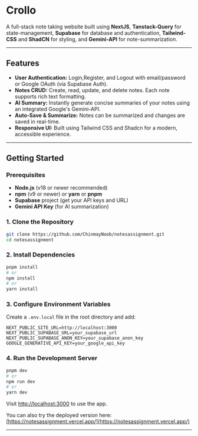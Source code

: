 # Crollo

A full-stack note taking website built using **NextJS**, **Tanstack-Query** for state-management, **Supabase** for database and authentication, **Tailwind-CSS** and **ShadCN** for styling, and **Gemini-API** for note-summarization.

---

## Features

- **User Authentication:** Login,Register, and Logout with email/password or Google OAuth (via Supabase Auth).
- **Notes CRUD:** Create, read, update, and delete notes. Each note supports rich text formatting.
- **AI Summary:** Instantly generate concise summaries of your notes using an integrated Google's Gemini-API.
- **Auto-Save & Summarize:** Notes can be summarized and changes are saved in real-time.
- **Responsive UI:** Built using Tailwind CSS and Shadcn for a modern, accessible experience.

---

## Getting Started

### Prerequisites
- **Node.js** (v18 or newer recommended)
- **npm** (v9 or newer) or **yarn** or **pnpm**
- **Supabase** project (get your API keys and URL)
- **Gemini API Key** (for AI summarization)

### 1. Clone the Repository
```bash
git clone https://github.com/ChinmayNoob/notesassignment.git
cd notesassignment
```

### 2. Install Dependencies
```bash
pnpm install
# or
npm install
# or
yarn install
```

### 3. Configure Environment Variables
Create a `.env.local` file in the root directory and add:
```env
NEXT_PUBLIC_SITE_URL=http://localhost:3000
NEXT_PUBLIC_SUPABASE_URL=your_supabase_url
NEXT_PUBLIC_SUPABASE_ANON_KEY=your_supabase_anon_key
GOOGLE_GENERATIVE_API_KEY=your_google_api_key
```

### 4. Run the Development Server
```bash
pnpm dev
# or
npm run dev
# or
yarn dev
```

Visit [http://localhost:3000](http://localhost:3000) to use the app.

You can also try the deployed version here: [https://notesassignment.vercel.app/](https://notesassignment.vercel.app/)

---

